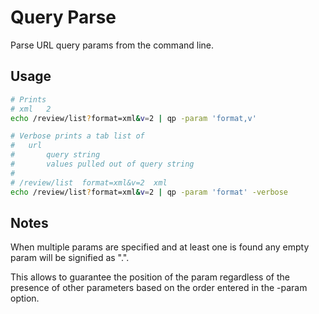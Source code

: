 # Query Parse
Parse URL query params from the command line.

## Usage
```sh
# Prints
# xml	2
echo /review/list?format=xml&v=2 | qp -param 'format,v'

# Verbose prints a tab list of
# 	url
#		query string
#		values pulled out of query string
#
# /review/list	format=xml&v=2	xml
echo /review/list?format=xml&v=2 | qp -param 'format' -verbose
```

## Notes
When multiple params are specified and at least one is found any empty param will be signified as ".".

This allows to guarantee the position of the param regardless of the presence of other parameters based on the order entered in the -param option.
